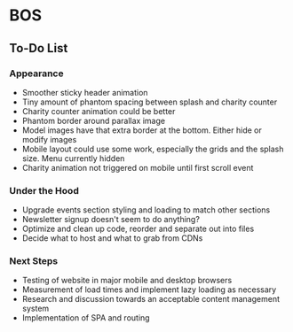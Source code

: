 # BOS

## To-Do List

### Appearance
+ Smoother sticky header animation
+ Tiny amount of phantom spacing between splash and charity counter
+ Charity counter animation could be better
+ Phantom border around parallax image
+ Model images have that extra border at the bottom. Either hide or modify images
+ Mobile layout could use some work, especially the grids and the splash size. Menu currently hidden
+ Charity animation not triggered on mobile until first scroll event

### Under the Hood
+ Upgrade events section styling and loading to match other sections
+ Newsletter signup doesn't seem to do anything?
+ Optimize and clean up code, reorder and separate out into files
+ Decide what to host and what to grab from CDNs

### Next Steps
+ Testing of website in major mobile and desktop browsers
+ Measurement of load times and implement lazy loading as necessary
+ Research and discussion towards an acceptable content management system
+ Implementation of SPA and routing